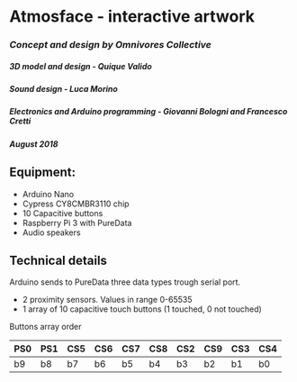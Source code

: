 # Atmosface - interactive artwork
### *Concept and design by Omnivores Collective*
##### *3D model and design - Quique Valido*
##### *Sound design - Luca Morino*
##### *Electronics and Arduino programming - Giovanni Bologni and Francesco Cretti*
##### *August 2018*

## Equipment:
* Arduino Nano
* Cypress CY8CMBR3110 chip
* 10 Capacitive buttons
* Raspberry Pi 3 with PureData
* Audio speakers

## Technical details
Arduino sends to PureData three data types trough serial port.
* 2 proximity sensors. Values in range 0-65535
* 1 array of 10 capacitive touch buttons (1 touched, 0 not touched)


Buttons array order

PS0 | PS1 | CS5 | CS6 | CS7 | CS8 | CS2 | CS9 | CS3 | CS4
--- | --- | --- | --- | --- | --- | --- | --- | --- | ---
b9 | b8 | b7 | b6 | b5 | b4 | b3 | b2 | b1 | b0
